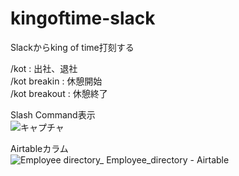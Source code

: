 # kingoftime-slack
Slackからking of time打刻する

/kot : 出社、退社  
/kot breakin : 休憩開始  
/kot breakout : 休憩終了  

Slash Command表示  
![キャプチャ](https://user-images.githubusercontent.com/4385484/117884008-17b72480-b2e7-11eb-8acf-71b80d3cac7e.PNG)

Airtableカラム  
![Employee directory_ Employee_directory - Airtable ](https://user-images.githubusercontent.com/4385484/117884419-90b67c00-b2e7-11eb-9463-5da046585378.png)
